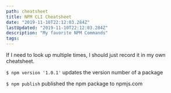 ```yaml
---
path: cheatsheet
title: NPM CLI Cheatsheet
date: "2019-11-10T22:12:03.284Z"
lastUpdated: "2019-11-10T22:12:03.284Z"
description: "My favorite NPM Commands"
tags:
---
```


If I need to look up multiple times, I should just record it in my own cheatsheet.

`$ npm version '1.0.1'` updates the version number of a package

`$ npm publish` published the npm package to npmjs.com
